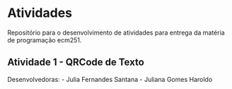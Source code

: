 # Atividades

Repositório para o desenvolvimento de atividades para entrega da matéria de programação ecm251.

## Atividade 1 - QRCode de Texto

Desenvolvedoras:
    - Julia Fernandes Santana
    - Juliana Gomes Haroldo

